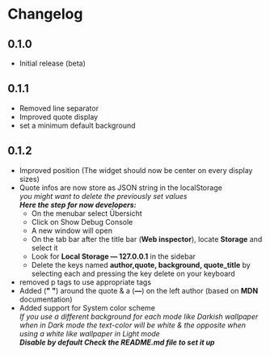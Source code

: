 # Changelog

## 0.1.0

- Initial release (beta)

## 0.1.1

- Removed line separator
- Improved quote display
- set a minimum default background

## 0.1.2

- Improved position (The widget should now be center on every display sizes)
- Quote infos are now store as JSON string in the localStorage
	<br>*you might want to delete the previously set values*<br>
	***Here the step for now developers:***
	- On the menubar select Ūbersicht
	- Click on Show Debug Console
	- A new window will open
	- On the tab bar after the title bar (**Web inspector**), locate **Storage** and select it
	- Look for **Local Storage — 127.0.0.1** in the sidebar
	- Delete the keys named **author,quote, background, quote_title** by selecting each and pressing the key delete on your keyboard
- removed p tags to use appropriate tags
- Added (**" "**) around the quote & a (**—**) on the left author (based on **MDN** documentation)
- Added support for System color scheme<br>
*If you use a different background for each mode like Darkish wallpaper when in Dark mode the text-color will be white & the opposite when using a white like wallpaper in Light mode*<br>
***Disable by default Check the README.md file to set it up***
